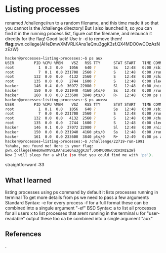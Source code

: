 # Listing processes
renamed /challenge/run to a random filename, and this time made it so that you cannot ls the 
/challenge directory! But I also launched it, so you can find it in the running process list,
 figure out the filename, and relaunch it directly for the flag! Good luck! Use tr -d to remove them!
**flag**:pwn.college{AHeDmwXMVRLKAns1eQnu3ggK3sf.QX4MDO0wCOzAzNzEzW}



```bash
hacker@processes~listing-processes:~$ ps aux
USER         PID %CPU %MEM    VSZ   RSS TTY      STAT START   TIME COMMAND
root           1  0.3  0.0   1056   640 ?        Ss   12:48   0:00 /sbin/docker-init -- /nix/var/nix/profiles/dojo-workspace/bin/dojo-init /run/do
root           7  0.1  0.0 231708  2560 ?        S    12:48   0:00 /run/dojo/bin/sleep 6h
root         132  0.0  0.0   4132  2560 ?        S    12:48   0:00 /challenge/22719-run-1991
root         135  0.0  0.0   2744  1600 ?        S    12:48   0:00 sleep 6h
hacker       146  0.4  0.0  36972 22080 ?        Sl   12:48   0:00 /nix/store/g0q8n7xfjp7znj41hcgrq893a9m0i474-ttyd-1.7.7/bin/ttyd --port 7681 --i
hacker       150  0.0  0.0 231940  4160 pts/0    Ss   12:48   0:00 /run/dojo/bin/bash --login
hacker       160  0.0  0.0 233600  3840 pts/0    R+   12:48   0:00 ps aux
hacker@processes~listing-processes:~$ ps auxww
USER         PID %CPU %MEM    VSZ   RSS TTY      STAT START   TIME COMMAND
root           1  0.1  0.0   1056   640 ?        Ss   12:48   0:00 /sbin/docker-init -- /nix/var/nix/profiles/dojo-workspace/bin/dojo-init /run/dojo/bin/sleep 6h
root           7  0.0  0.0 231708  2560 ?        S    12:48   0:00 /run/dojo/bin/sleep 6h
root         132  0.0  0.0   4132  2560 ?        S    12:48   0:00 /challenge/22719-run-1991
root         135  0.0  0.0   2744  1600 ?        S    12:48   0:00 sleep 6h
hacker       146  0.1  0.0  37072 22080 ?        Sl   12:48   0:00 /nix/store/g0q8n7xfjp7znj41hcgrq893a9m0i474-ttyd-1.7.7/bin/ttyd --port 7681 --interface 0.0.0.0 --writable -t disableLeaveAlert true /run/dojo/bin/bash --login
hacker       150  0.0  0.0 231940  4160 pts/0    Ss   12:48   0:00 /run/dojo/bin/bash --login
hacker       161  0.0  0.0 233600  3840 pts/0    R+   12:49   0:00 ps auxww
hacker@processes~listing-processes:~$ /challenge/22719-run-1991
Yahaha, you found me! Here is your flag:
pwn.college{AHeDmwXMVRLKAns1eQnu3ggK3sf.QX4MDO0wCOzAzNzEzW}
Now I will sleep for a while (so that you could find me with 'ps').
```
straightforward :33
## What I learned
listing processes using ps command
by default it lists processes running in terminal
To get more details from ps we need to pass a few arguments
Standard Syntax:
-e for every process
-f for a full format
these can be combined into a singule argument "-ef"
BSD Syntax:
a to list all processes for all users
x to list processes that arent running in the terminal
u for "user-readable" output 
these too ca be combined into a single argument "aux"

## References 
.